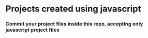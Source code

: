 # Projects created using javascript
### Commit your project files inside this repo, accepting only javascript project files
